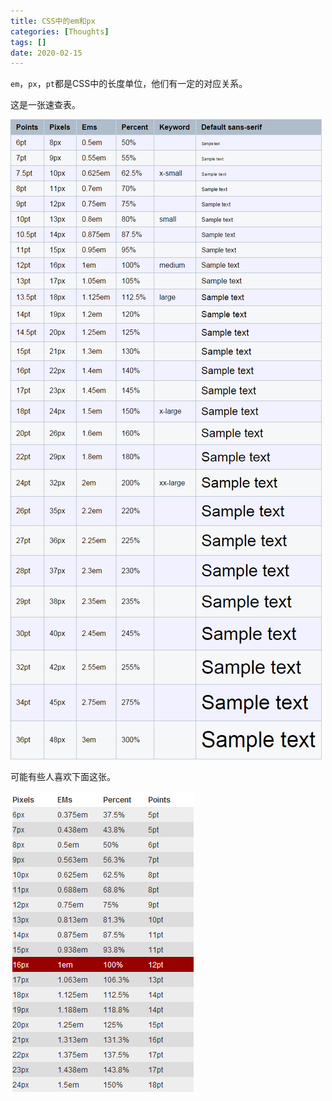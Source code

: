 ```yaml
---
title: CSS中的em和px
categories: [Thoughts]
tags: []
date: 2020-02-15
---
```

`em`，`px`，`pt`都是CSS中的长度单位，他们有一定的对应关系。

<!-- more -->

这是一张速查表。

![img](images/2020-02/font-size-conversion-chart.png)

可能有些人喜欢下面这张。

![img](images/2020-02/3e027707-9ebb-4d3c-8c06-ef9f7504d3ab.png)
